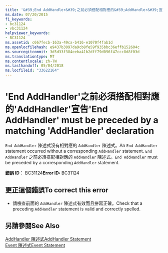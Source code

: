 ```yaml
---
title: '&#39;End AddHandler&#39;之前必須搭配相對應的&#39;AddHandler&#39;宣告'
ms.date: 07/20/2015
f1_keywords:
- bc31124
- vbc31124
helpviewer_keywords:
- BC31124
ms.assetid: c667fecb-163a-49ca-b416-e1070f4fab1d
ms.openlocfilehash: e9437b3097da9cb8fe59f935bbc36effb152604c
ms.sourcegitcommit: 3d5d33f384eeba41b2dff79d096f47ccc8d8f03d
ms.translationtype: MT
ms.contentlocale: zh-TW
ms.lasthandoff: 05/04/2018
ms.locfileid: "33622164"
---
```

# <a name="39end-addhandler39-must-be-preceded-by-a-matching-39addhandler39-declaration"></a><span data-ttu-id="0f70a-102">&#39;End AddHandler&#39;之前必須搭配相對應的&#39;AddHandler&#39;宣告</span><span class="sxs-lookup"><span data-stu-id="0f70a-102">&#39;End AddHandler&#39; must be preceded by a matching &#39;AddHandler&#39; declaration</span></span>
<span data-ttu-id="0f70a-103">`End AddHandler` 陳述式沒有相對應的 `AddHandler` 陳述式。</span><span class="sxs-lookup"><span data-stu-id="0f70a-103">An `End AddHandler` statement occurred without a corresponding `AddHandler` statement.</span></span> <span data-ttu-id="0f70a-104">`End AddHandler` 之前必須搭配相對應的 `AddHandler` 陳述式。</span><span class="sxs-lookup"><span data-stu-id="0f70a-104">`End AddHandler` must be preceded by a corresponding `AddHandler` statement.</span></span>  
  
 <span data-ttu-id="0f70a-105">**錯誤 ID︰** BC31124</span><span class="sxs-lookup"><span data-stu-id="0f70a-105">**Error ID:** BC31124</span></span>  
  
## <a name="to-correct-this-error"></a><span data-ttu-id="0f70a-106">更正這個錯誤</span><span class="sxs-lookup"><span data-stu-id="0f70a-106">To correct this error</span></span>  
  
-   <span data-ttu-id="0f70a-107">請檢查前面的 `AddHandler` 陳述式有效而且拼寫正確。</span><span class="sxs-lookup"><span data-stu-id="0f70a-107">Check that a preceding `AddHandler` statement is valid and correctly spelled.</span></span>  
  
## <a name="see-also"></a><span data-ttu-id="0f70a-108">另請參閱</span><span class="sxs-lookup"><span data-stu-id="0f70a-108">See Also</span></span>  
 [<span data-ttu-id="0f70a-109">AddHandler 陳述式</span><span class="sxs-lookup"><span data-stu-id="0f70a-109">AddHandler Statement</span></span>](../../visual-basic/language-reference/statements/addhandler-statement.md)  
 [<span data-ttu-id="0f70a-110">Event 陳述式</span><span class="sxs-lookup"><span data-stu-id="0f70a-110">Event Statement</span></span>](../../visual-basic/language-reference/statements/event-statement.md)
